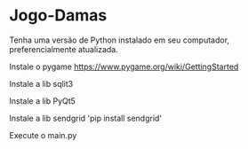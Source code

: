 # Jogo-Damas

Tenha uma versão de Python instalado em seu computador, preferencialmente atualizada.

Instale o pygame
https://www.pygame.org/wiki/GettingStarted

Instale a lib sqlit3

Instale a lib PyQt5

Instale a lib sendgrid
'pip install sendgrid'

Execute o main.py
